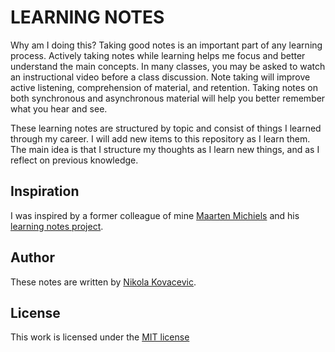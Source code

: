 # LEARNING NOTES

Why am I doing this? Taking good notes is an important part of any learning process. Actively taking notes while learning helps me focus and better understand the main concepts. In many classes, you may be asked to watch an instructional video before a class discussion. Note taking will improve active listening, comprehension of material, and retention. Taking notes on both synchronous and asynchronous material will help you better remember what you hear and see.

These learning notes are structured by topic and consist of things I learned through my career. I will add new items to this repository as I learn them. The main idea is that I structure my thoughts as I learn new things, and as I reflect on previous knowledge.

## Inspiration

I was inspired by a former colleague of mine [Maarten Michiels](https://github.com/mistermicheels) and his [learning notes project](https://learning-notes.mistermicheels.com/).

## Author

These notes are written by [Nikola Kovacevic](https://github.com/nikola-kovacevic).

## License

This work is licensed under the [MIT license](LICENSE)
